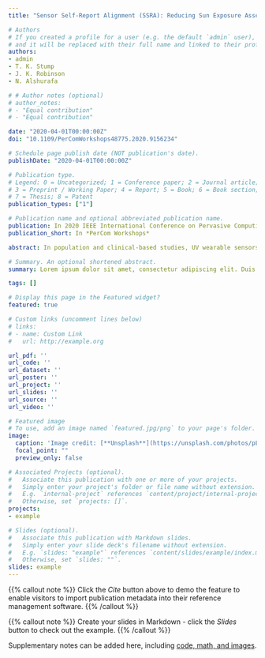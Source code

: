 ```yaml
---
title: "Sensor Self-Report Alignment (SSRA): Reducing Sun Exposure Assessment Error"

# Authors
# If you created a profile for a user (e.g. the default `admin` user), write the username (folder name) here 
# and it will be replaced with their full name and linked to their profile.
authors:
- admin
- T. K. Stump 
- J. K. Robinson
- N. Alshurafa

# # Author notes (optional)
# author_notes:
# - "Equal contribution"
# - "Equal contribution"

date: "2020-04-01T00:00:00Z"
doi: "10.1109/PerComWorkshops48775.2020.9156234"

# Schedule page publish date (NOT publication's date).
publishDate: "2020-04-01T00:00:00Z"

# Publication type.
# Legend: 0 = Uncategorized; 1 = Conference paper; 2 = Journal article;
# 3 = Preprint / Working Paper; 4 = Report; 5 = Book; 6 = Book section;
# 7 = Thesis; 8 = Patent
publication_types: ["1"]

# Publication name and optional abbreviated publication name.
publication: In 2020 IEEE International Conference on Pervasive Computing and Communications Workshops
publication_short: In *PerCom Workshops*

abstract: In population and clinical-based studies, UV wearable sensors are increasingly being used to estimate UV exposure and time spent in physical activity outdoors, which is critical for understanding people's sun exposure behavior. This is particularly important in young adults at risk of developing melanoma as well as melanoma survivors, who want to continue engaging in outdoor activities which are a normal source of recreational physical activity. While wearable sensors provide objective and timely measures in free-living populations, self-report data are needed to provide important contextual information (e.g. sunscreen applied, clothing to protect from the sun) that improve our understanding of health behaviors. However, lack of proper time alignment between sensor and self-report data hinders analyses incorporating these data streams. We formulate this problem of alignment as a network flow graph and propose a Sensor Self-Report Alignment (SSRA) framework to fuse and align data from a chest-worn UV sensor, a hip-worn physical activity sensor, and a self-report. We performed a study on 40 participants (20 melanoma survivors, 20 young adults, who were first-degree relatives of melanoma survivors) who wore a chest-worn UV sensor and a hip-worn physical activity sensor for 7 consecutive summer days (total of 254 days assessed) and provided end-of-day self-reports of sun protection. The proposed SSRA framework provides a new approach to aligning sensor and self-report data, which results in significant changes in measures of time outdoors, as assessed by UV or physical activity sensors. This paper highlights the importance of using wearable sensors and alignment to self-report to reduce sun exposure assessment error, while laying the groundwork for integrating such a framework into population-based studies.

# Summary. An optional shortened abstract.
summary: Lorem ipsum dolor sit amet, consectetur adipiscing elit. Duis posuere tellus ac convallis placerat. Proin tincidunt magna sed ex sollicitudin condimentum.

tags: []

# Display this page in the Featured widget?
featured: true

# Custom links (uncomment lines below)
# links:
# - name: Custom Link
#   url: http://example.org

url_pdf: ''
url_code: ''
url_dataset: ''
url_poster: ''
url_project: ''
url_slides: ''
url_source: ''
url_video: ''

# Featured image
# To use, add an image named `featured.jpg/png` to your page's folder. 
image:
  caption: 'Image credit: [**Unsplash**](https://unsplash.com/photos/pLCdAaMFLTE)'
  focal_point: ""
  preview_only: false

# Associated Projects (optional).
#   Associate this publication with one or more of your projects.
#   Simply enter your project's folder or file name without extension.
#   E.g. `internal-project` references `content/project/internal-project/index.md`.
#   Otherwise, set `projects: []`.
projects:
- example

# Slides (optional).
#   Associate this publication with Markdown slides.
#   Simply enter your slide deck's filename without extension.
#   E.g. `slides: "example"` references `content/slides/example/index.md`.
#   Otherwise, set `slides: ""`.
slides: example
---
```


{{% callout note %}}
Click the *Cite* button above to demo the feature to enable visitors to import publication metadata into their reference management software.
{{% /callout %}}

{{% callout note %}}
Create your slides in Markdown - click the *Slides* button to check out the example.
{{% /callout %}}

Supplementary notes can be added here, including [code, math, and images](https://wowchemy.com/docs/writing-markdown-latex/).
